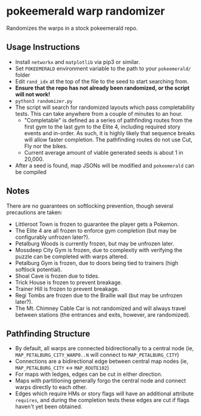 # pokeemerald warp randomizer

Randomizes the warps in a stock pokeemerald repo.

## Usage Instructions
 - Install `networkx` and `matplotlib` via pip3 or similar.
 - Set `POKEEMERALD` environment variable to the path to your `pokeemerald/` folder
 - Edit `rand_idx` at the top of the file to the seed to start searching from.
 - **Ensure that the repo has not already been randomized, or the script will not work!**
 - `python3 randomizer.py`
 - The script will search for randomized layouts which pass completability tests. This can take anywhere from a couple of minutes to an hour.
   - "Completable" is defined as a series of pathfinding routes from the first gym to the last gym to the Elite 4, including required story events and in-order. As such, it is highly likely that sequence breaks will allow faster completion. The pathfinding routes do not use Cut, Fly nor the bikes.
   - Current average amount of viable generated seeds is about 1 in 20,000.
 - After a seed is found, map JSONs will be modified and `pokeemerald` can be compiled

## Notes
There are no guarantees on softlocking prevention, though several precautions are taken:
 - Littleroot Town is frozen to guarantee the player gets a Pokemon.
 - The Elite 4 are all frozen to enforce gym completion (but may be configurably unfrozen later?).
 - Petalburg Woods is currently frozen, but may be unfrozen later.
 - Mossdeep City Gym is frozen, due to complexity with verifying the puzzle can be completed with warps altered.
 - Petalburg Gym is frozen, due to doors being tied to trainers (high softlock potential).
 - Shoal Cave is frozen due to tides.
 - Trick House is frozen to prevent breakage.
 - Trainer Hill is frozen to prevent breakage.
 - Regi Tombs are frozen due to the Braille wall (but may be unfrozen later?).
 - The Mt. Chimney Cable Car is not randomized and will always travel between stations (the entrances and exits, however, are randomized).
 
## Pathfinding Structure
 - By default, all warps are connected bidirectionally to a central node (ie, `MAP_PETALBURG_CITY_WARP0..N` will connect to `MAP_PETALBURG_CITY`)
 - Connections are a bidirectional edge between central map nodes (ie, `MAP_PETALBURG_CITY` <-> `MAP_ROUTE102`)
 - For maps with ledges, edges can be cut in either direction.
 - Maps with partitioning generally forgo the central node and connect warps directly to each other.
 - Edges which require HMs or story flags will have an additional attribute `requires`, and during the completion tests these edges are cut if flags haven't yet been obtained.
